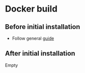 # Docker build

## Before initial installation

- Follow general [guide](../../docs/Checklist%20for%20new%20docker-apps.md)

## After initial installation

Empty

